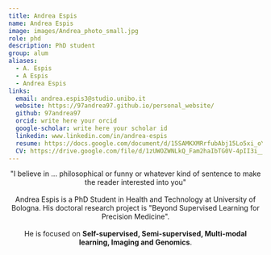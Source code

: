 ```yaml
---
title: Andrea Espis
name: Andrea Espis
image: images/Andrea_photo_small.jpg
role: phd
description: PhD student
group: alum
aliases:
  - A. Espis
  - A Espis
  - Andrea Espis 
links:
  email: andrea.espis3@studio.unibo.it
  website: https://97andrea97.github.io/personal_website/
  github: 97andrea97
  orcid: write here your orcid
  google-scholar: write here your scholar id
  linkedin: www.linkedin.com/in/andrea-espis
  resume: https://docs.google.com/document/d/15SAMKXMRrfubAbj15Lo5xi_oYxJ2zT5G8bfREP_3Eww/edit?usp=sharing
  CV: https://drive.google.com/file/d/1zUWOZWNLkQ_Fam2haIbTG0V-4pII3i__/view
---
```


<center>"I believe in ... philosophical or funny or whatever kind of sentence to make the reader interested into you"</center><br>

<center>Andrea Espis is a PhD Student in Health and Technology at University of Bologna. His doctoral research project is "Beyond Supervised Learning for Precision Medicine". <br><br>He is focused on <b>Self-supervised, Semi-supervised, Multi-modal learning, Imaging and Genomics</b>.</center>
  
